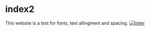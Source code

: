 # index2
This website is a test for fonts, text allingment and spacing.
[![linter](https://github.com/<OWNER>/<REPOSITORY>/workflows/linter/badge.svg)](https://github.com/marketplace/actions/super-linter)
